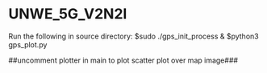# UNWE_5G_V2N2I

Run the following in source directory:
$sudo ./gps_init_process &
$python3 gps_plot.py

##uncomment plotter in main to plot scatter plot over map image###
